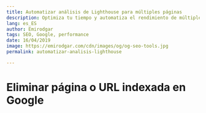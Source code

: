 ```yaml
---
title: Automatizar análisis de Lighthouse para múltiples páginas
description: Optimiza tu tiempo y automatiza el rendimiento de múltiples URLs dentro de tu sitio web
lang: es_ES
author: Emirodgar
tags: SEO, Google, performance
date: 16/04/2019
image: https://emirodgar.com/cdn/images/og/og-seo-tools.jpg
permalink: automatizar-analisis-lighthouse

---
```


# Eliminar página o URL indexada en Google
<!--stackedit_data:
eyJoaXN0b3J5IjpbLTIwNjY3ODE0MDBdfQ==
-->